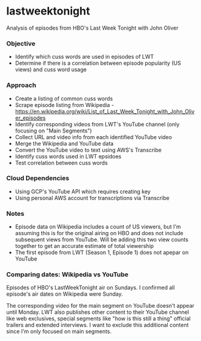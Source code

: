 # lastweektonight
Analysis of episodes from HBO's Last Week Tonight with John Oliver

### Objective
* Identify which cuss words are used in episodes of LWT
* Determine if there is a correlation between episode popularity (US views) and cuss word usage

### Approach
* Create a listing of common cuss words
* Scrape episode listing from Wikipedia - https://en.wikipedia.org/wiki/List_of_Last_Week_Tonight_with_John_Oliver_episodes
* Identify corresponding videos from LWT's YouTube channel (only focusing on "Main Segments")
* Collect URL and video info from each identified YouTube video
* Merge the Wikipedia and YouTube data
* Convert the YouTube video to text using AWS's Transcribe
* Identify cuss words used in LWT epsidoes
* Test correlation between cuss words 

### Cloud Dependencies
* Using GCP's YouTube API which requires creating key
* Using personal AWS account for transcriptions via Transcribe

### Notes
* Episode data on Wikipedia includes a count of US viewers, but I'm assuming this is for the original airing on HBO and does not include subsequent views from YouTube. Will be adding this two view counts together to get an accurate estimate of total viewership
* The first episode from LWT (Season 1, Episode 1) does not apepar on YouTube

### Comparing dates: Wikipedia vs YouTube
Episodes of HBO's LastWeekTonight air on Sundays. I confirmed all episode's air dates on Wikipedia were Sunday.

The corresponding video for the main segment on YouTube doesn't appear until Monday. LWT also publishes other content to their YouTube channel like web exclusives, special segments like "how is this still a thing" official trailers and extended interviews. I want to exclude this additional content since I'm only focused on main segments.

